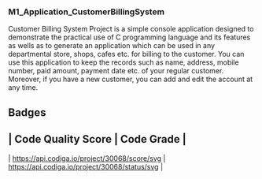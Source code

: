 ### M1_Application_CustomerBillingSystem ###

Customer Billing System Project is a simple console application designed to demonstrate the practical use of C programming language and its features as wells as to generate an application which can be used in any departmental store, shops, cafes etc. for billing to the customer. You can use this application to keep the records such as name, address, mobile number, paid amount, payment date etc. of your regular customer. Moreover, if you have a new customer, you can add and edit the account at any time.

## Badges ##

| Code Quality Score | Code Grade |
-----------------------------------
| https://api.codiga.io/project/30068/score/svg | https://api.codiga.io/project/30068/status/svg |
